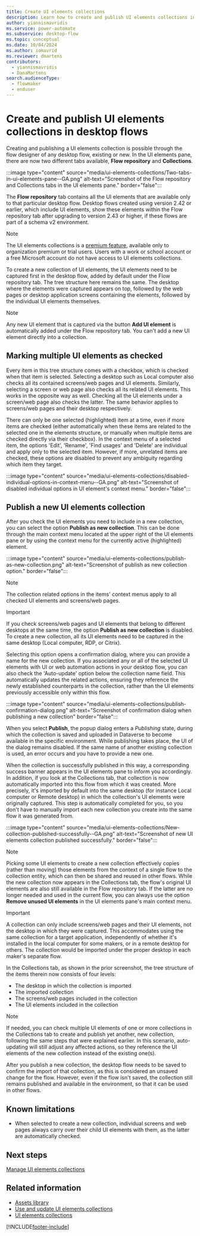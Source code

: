 ```yaml
---
title: Create UI elements collections
description: Learn how to create and publish UI elements collections in Power Automate desktop flows.
author: yiannismavridis
ms.service: power-automate
ms.subservice: desktop-flow
ms.topic: conceptual
ms.date: 10/04/2024
ms.author: iomavrid
ms.reviewer: dmartens
contributors:
  - yiannismavridis
  - DanaMartens
search.audienceType: 
  - flowmaker
  - enduser
---
```


# Create and publish UI elements collections in desktop flows

Creating and publishing a UI elements collection is possible through the flow designer of any desktop flow, existing or new. In the UI elements pane, there are now two different tabs available, **Flow repository** and **Collections**.

:::image type="content" source="media/ui-elements-collections/Two-tabs-in-ui-elements-pane--GA.png" alt-text="Screenshot of the Flow repository and Collections tabs in the UI elements pane." border="false":::

The **Flow repository** tab contains all the UI elements that are available only to that particular desktop flow. Desktop flows created using version 2.42 or earlier, which include UI elements, show these elements within the Flow repository tab after upgrading to version 2.43 or higher, if these flows are part of a schema v2 environment.

> [!NOTE]
> The UI elements collections is a [premium feature](premium-features.md), available only to organization premium or trial users. Users with a work or school account or a free Microsoft account do not have access to UI elements collections.

To create a new collection of UI elements, the UI elements need to be captured first in the desktop flow, added by default under the Flow repository tab. The tree structure here remains the same. The desktop where the elements were captured appears on top, followed by the web pages or desktop application screens containing the elements, followed by the individual UI elements themselves.

> [!NOTE]
> Any new UI element that is captured via the button **Add UI element** is automatically added under the Flow repository tab. You can't add a new UI element directly into a collection.

## Marking multiple UI elements as checked

Every item in this tree structure comes with a checkbox, which is checked when that item is selected. Selecting a desktop such as Local computer also checks all its contained screens/web pages and UI elements. Similarly, selecting a screen or web page also checks all its related UI elements. This works in the opposite way as well. Checking all the UI elements under a screen/web page also checks the latter. The same behavior applies to screens/web pages and their desktop respectively.

There can only be one selected (highlighted) item at a time, even if more items are checked (either automatically when these items are related to the selected one in the elements structure, or manually when multiple items are checked directly via their checkbox). In the context menu of a selected item, the options 'Edit', 'Rename', 'Find usages' and 'Delete' are individual and apply only to the selected item. However, if more, unrelated items are checked, these options are disabled to prevent any ambiguity regarding which item they target.

:::image type="content" source="media/ui-elements-collections/disabled-individual-options-in-context-menu--GA.png" alt-text="Screenshot of disabled individual options in UI element's context menu." border="false":::

## Publish a new UI elements collection

After you check the UI elements you need to include in a new collection, you can select the option **Publish as new collection**. This can be done through the main context menu located at the upper right of the UI elements pane or by using the context menu for the currently active (highlighted) element.

:::image type="content" source="media/ui-elements-collections/publish-as-new-collection.png" alt-text="Screenshot of publish as new collection option." border="false":::

> [!NOTE]
> The collection related options in the items' context menus apply to all checked UI elements and screens/web pages.

> [!IMPORTANT]
> If you check screens/web pages and UI elements that belong to different desktops at the same time, the option **Publish as new collection** is disabled. To create a new collection, all its UI elements need to be captured in the same desktop (Local computer, RDP, or Citrix).

Selecting this option opens a confirmation dialog, where you can provide a name for the new collection. If you associated any or all of the selected UI elements with UI or web automation actions in your desktop flow, you can also check the 'Auto-update' option below the collection name field. This automatically updates the related actions, ensuring they reference the newly established counterparts in the collection, rather than the UI elements previously accessible only within this flow.

:::image type="content" source="media/ui-elements-collections/publish-confirmation-dialog.png" alt-text="Screenshot of confirmation dialog when publishing a new collection" border="false":::

When you select **Publish**, the popup dialog enters a *Publishing* state, during which the collection is saved and uploaded in Dataverse to become available in the specific environment. While publishing takes place, the UI of the dialog remains disabled. If the same name of another existing collection is used, an error occurs and you have to provide a new one.

When the collection is successfully published in this way, a corresponding success banner appears in the UI elements pane to inform you accordingly. In addition, if you look at the Collections tab, that collection is now automatically imported into this flow from which it was created. More precisely, it's imported by default into the same desktop (for instance Local computer or Remote desktop) in which the collection's UI elements were originally captured. This step is automatically completed for you, so you don't have to manually import each new collection you create into the same flow it was generated from.

:::image type="content" source="media/ui-elements-collections/New-collection-published-successfully--GA.png" alt-text="Screenshot of new UI elements collection published successfully." border="false":::

> [!NOTE]
> Picking some UI elements to create a new collection effectively copies (rather than moving) those elements from the context of a single flow to the collection entity, which can then be shared and reused in other flows. While the new collection now appears in the Collections tab, the flow's original UI elements are also still available in the Flow repository tab. If the latter are no longer needed and used in the current flow, you can always use the option **Remove unused UI elements** in the UI elements pane's main context menu.

> [!IMPORTANT]
> A collection can only include screens/web pages and their UI elements, not the desktop in which they were captured. This accommodates using the same collection for a target application, independently of whether it's installed in the local computer for some makers, or in a remote desktop for others. The collection would be imported under the proper desktop in each maker's separate flow.

In the Collections tab, as shown in the prior screenshot, the tree structure of the items therein now consists of four levels:

- The desktop in which the collection is imported
- The imported collection
- The screens/web pages included in the collection
- The UI elements included in the collection

> [!NOTE]
> If needed, you can check multiple UI elements of one or more collections in the Collections tab to create and publish yet another, new collection, following the same steps that were explained earlier. In this scenario, auto-updating will still adjust any affected actions, so they reference the UI elements of the new collection instead of the existing one(s).

After you publish a new collection, the desktop flow needs to be saved to confirm the import of that collection, as this is considered an unsaved change for the flow. However, even if the flow isn't saved, the collection still remains published and available in the environment, so that it can be used in other flows.

## Known limitations

- When selected to create a new collection, individual screens and web pages always carry over their child UI elements with them, as the latter are automatically checked.

## Next steps

[Manage UI elements collections](manage-ui-elements-collections.md)

## Related information

- [Assets library](assets-library.md)
- [Use and update UI elements collections](use-update-ui-elements-collections.md)
- [UI elements collections](ui-elements-collections.md)

[!INCLUDE[footer-include](../includes/footer-banner.md)]

